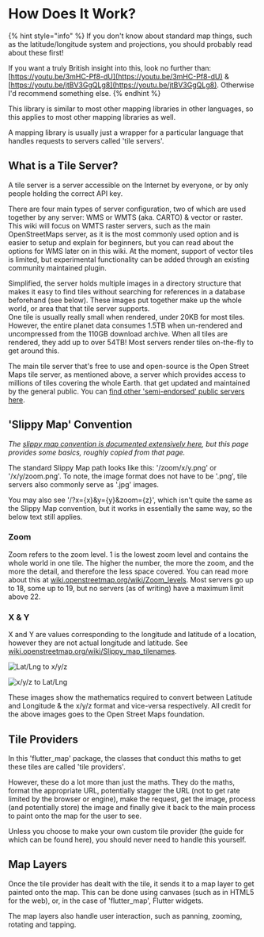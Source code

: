 # How Does It Work?

{% hint style="info" %}
If you don't know about standard map things, such as the latitude/longitude system and projections, you should probably read about these first!

If you want a truly British insight into this, look no further than: [https://youtu.be/3mHC-Pf8-dU](https://youtu.be/3mHC-Pf8-dU) & [https://youtu.be/jtBV3GgQLg8](https://youtu.be/jtBV3GgQLg8). Otherwise I'd recommend something else.
{% endhint %}

This library is similar to most other mapping libraries in other languages, so this applies to most other mapping libraries as well.

A mapping library is usually just a wrapper for a particular language that handles requests to servers called 'tile servers'.

## What is a Tile Server?

A tile server is a server accessible on the Internet by everyone, or by only people holding the correct API key.

There are four main types of server configuration, two of which are used together by any server: WMS or WMTS (aka. CARTO) & vector or raster. This wiki will focus on WMTS raster servers, such as the main OpenStreetMaps server, as it is the most commonly used option and is easier to setup and explain for beginners, but you can read about the options for WMS later on in this wiki. At the moment, support of vector tiles is limited, but experimental functionality can be added through an existing community maintained plugin.

Simplified, the server holds multiple images in a directory structure that makes it easy to find tiles without searching for references in a database beforehand (see below). These images put together make up the whole world, or area that that tile server supports.\
One tile is usually really small when rendered, under 20KB for most tiles. However, the entire planet data consumes 1.5TB when un-rendered and uncompressed from the 110GB download archive. When all tiles are rendered, they add up to over 54TB! Most servers render tiles on-the-fly to get around this.

The main tile server that's free to use and open-source is the Open Street Maps tile server, as mentioned above, a server which provides access to millions of tiles covering the whole Earth. that get updated and maintained by the general public. You can [find other 'semi-endorsed' public servers here](https://wiki.openstreetmap.org/wiki/Tile\_servers).

## 'Slippy Map' Convention

_The_ [_slippy map convention is documented extensively here_](https://wiki.openstreetmap.org/wiki/Slippy\_map\_tilenames)_, but this page provides some basics, roughly copied from that page._

The standard Slippy Map path looks like this: '/zoom/x/y.png' or '/x/y/zoom.png'. To note, the image format does not have to be '.png', tile servers also commonly serve as '.jpg' images.

You may also see '/?x={x}\&y={y}\&zoom={z}', which isn't quite the same as the Slippy Map convention, but it works in essentially the same way, so the below text still applies.

### Zoom

Zoom refers to the zoom level. 1 is the lowest zoom level and contains the whole world in one tile. The higher the number, the more the zoom, and the more the detail, and therefore the less space covered. You can read more about this at [wiki.openstreetmap.org/wiki/Zoom\_levels](https://wiki.openstreetmap.org/wiki/Zoom\_levels). Most servers go up to 18, some up to 19, but no servers (as of writing) have a maximum limit above 22.

### X & Y

X and Y are values corresponding to the longitude and latitude of a location, however they are not actual longitude and latitude. See [wiki.openstreetmap.org/wiki/Slippy\_map\_tilenames](https://wiki.openstreetmap.org/wiki/Slippy\_map\_tilenames#Implementations).

![Lat/Lng to x/y/z](https://wiki.openstreetmap.org/w/images/thumb/a/a5/Latlon\_to\_tile.png/450px-Latlon\_to\_tile.png)

![x/y/z to Lat/Lng](https://wiki.openstreetmap.org/w/images/thumb/1/1f/Tile\_to\_latlon.png/450px-Tile\_to\_latlon.png)

These images show the mathematics required to convert between Latitude and Longitude & the x/y/z format and vice-versa respectively. All credit for the above images goes to the Open Street Maps foundation.

## Tile Providers

In this 'flutter\_map' package, the classes that conduct this maths to get these tiles are called 'tile providers'.

However, these do a lot more than just the maths. They do the maths, format the appropriate URL, potentially stagger the URL (not to get rate limited by the browser or engine), make the request, get the image, process (and potentially store) the image and finally give it back to the main process to paint onto the map for the user to see.

Unless you choose to make your own custom tile provider (the guide for which can be found here), you should never need to handle this yourself.

## Map Layers

Once the tile provider has dealt with the tile, it sends it to a map layer to get painted onto the map. This can be done using canvases (such as in HTML5 for the web), or, in the case of 'flutter\_map', Flutter widgets.

The map layers also handle user interaction, such as panning, zooming, rotating and tapping.

